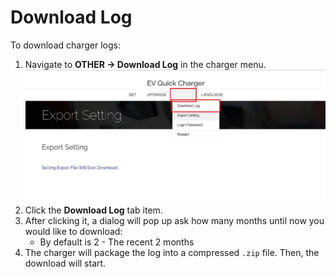 # Download Log

To download charger logs:

1. Navigate to **OTHER → Download Log** in the charger menu.  
![Download Log Screenshot](img/download_log.jpeg)
2. Click the **Download Log** tab item.  
3. After clicking it, a dialog will pop up ask how many months until now you would like to download:
   - By default is 2 - The recent 2 months
4. The charger will package the log into a compressed `.zip` file. Then, the download will start.